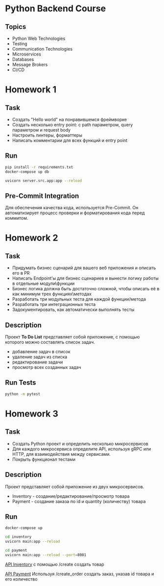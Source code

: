 # Python Backend Course

## Topics
- Python Web Technologies
- Testing
- Communication Technologies
- Microservices
- Databases
- Message Brokers
- CI/CD


# Homework 1

## Task
- Создать "Hello world" на понравившемся фреймворке
- Создать несколько entry point: с path параметром, query параметром и request body
- Настроить линтеры, форматтеры
- Написать комментарии для всех функций и entry point

## Run
```bash
pip install -r requirements.txt
docker-compose up db
```

```bash
uvicorn server.src.app:app --reload
```

## Pre-Commit Integration
Для обеспечения качества кода, используется Pre-Commit. Он автоматизирует процесс проверки и форматирования кода перед коммитом.


# Homework 2

## Task
- Придумать бизнес сценарий для вашего веб приложения и описать его в PR
- Написать Endpoint’ы для бизнес сценариев и вынести логику работы в отдельные модули\функции
- Бизнес логика должна быть достаточно сложной, чтобы описать её в как минимум трех функциях\методах
- Разработать три модульных теста для каждой функции/метода
- Разработать три интеграционных теста
- Задокументировать, как автоматически выполнять тесты

## Description
Проект **To Do List** представляет собой приложение, с помощью которого можно составлять список задач.
- добавление задач в список
- удаление задач из списка
- редактирование задачи
- просмотр всех созданных задач

## Run Tests
```bash
python -m pytest
```

# Homework 3

## Task
- Создать Python проект и определить несколько микросервисов
- Для каждого микросервиса определите API, используя gRPC или HTTP, для взаимодействия между сервисами.
- Покрыть функционал тестами


## Description
Проект представляет собой приложение из двух микросервисов.
- Inventory - создание/редактирование/просмотр товара
- Payment - создание заказа по id и quantity (количеству) товара

## Run
```bash
docker-compose up
```
```bash
cd inventory
uvicorn main:app --reload
```
```bash
cd payment
uvicorn main:app --reload --port=8001
```

[API Inventory](http://localhost:8000/docs#/) с помощью /create создать товар

[API Payment](http://localhost:8001/docs#/) Используя /create_order создать заказ, указав id товара и его количество
